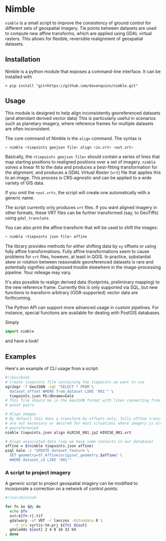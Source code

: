 # Nimble

`nimble` is a small script to improve the consistency
of ground control for different sets of geospatial imagery.
Tie points between datasets are used to compute new affine
transforms, which are applied using GDAL virtual rasters.
This allows for flexible, reversible realignment of geospatial datasets.

## Installation

Nimble is a python module that exposes a command-line interface. It can
be installed with
```
> pip install "git+https://github.com/davenquinn/nimble.git"
```

## Usage

This module is designed to help align inconsistently georeferenced datasets
(and attendant derived vector data)
This is particularly useful in scenarios such as planetary imagery, where
reference frames for multiple datasets are often inconsistent.

The core command of Nimble is the `align` command. The syntax is
```sh
> nimble <tiepoints geojson file> align <in.vrt> <out.vrt>
```

Basically, the `<tiepoints geojson file>` should contain a series of lines that map
starting positions to realigned positions over a set of imagery.
`nimble` solves a linear fit to the data and produces a best-fitting transformation
for the alignment, and produces a *GDAL Virtual Raster* (`vrt`) file that applies this
to an image.
This process is CRS-agnostic and can be applied to a wide variety of GIS data.

If you omit the `<out.vrt>`, the script will create one automatically with
a generic name.

The script currently only produces `vrt` files. If you want aligned imagery
in other formats, these VRT files can be further transformed (say, to GeoTiffs)
using `gdal_translate`.

You can also print the affine transform that will be used to
shift the images:
```sh
> nimble <tiepoints json file> affine
```

The library provides methods for either shifting data by `xy`
offsets or using fully affine transformations. Fully affine
transformations seem to cause problems for `vrt` files,
however, at least in QGIS. In practice, substantial skew or
rotation between reasonable georeferenced datasets is rare and
potentially signifies undiagnosed trouble elsewhere
in the image-processing pipeline.
Your mileage may vary.

It's also possible to realign derived data (footprints,
preliminary mapping) to the new reference frame. Currently
this is only supported via SQL, but new functions to transform
arbitrary (OGR-supported) vector data are forthcoming.

The Python API can support more advanced usage in custom pipelines.
For instance, special functions are available for dealing
with PostGIS databases.

Simply
```python
import nimble
```
and have a look!

## Examples

Here's an example of CLI usage from a script:

```sh
#!/bin/bash
# Create tiepoints file containing the tiepoints we want to use
ogr2ogr -f GeoJSON -sql "SELECT * FROM \
  dataset_offset WHERE from_dataset LIKE '001'" \
  tiepoints.json PG:dbname=Gale
# This file should be in the GeoJSON format with lines connecting from-to
# point pairs.

# Align images
# By default this does a transform by offsets only, fully affine transforms
# are not necessary or desired for most situations where imagery is already
# georeferenced
nimble tiepoints.json align HiRISE_001.jp2 HIRISE_001.vrt

# Align associated data (say we have some contacts in our database)
affine = $(nimble tiepoints.json affine)
psql Gale -c "UPDATE dataset_feature \
  SET geometry=ST_Affine(original_geometry,$affine) \
  WHERE dataset_id LIKE '001'"
```

### A script to project imagery

A generic script to project geospatial imagery
can be modified to incorporate a correction
on a network of control points.

```zsh
#!/usr/bin/zsh

for fn in $@; do
  echo $fn
  out=${fn:r}.tif
  gdalwarp -of VRT -r lanczos -dstnodata 0 \
    -t_srs syrtis-tm.prj ${fn} ${out}
  gdaladdo ${out} 2 4 8 16 32 64
; done
```


